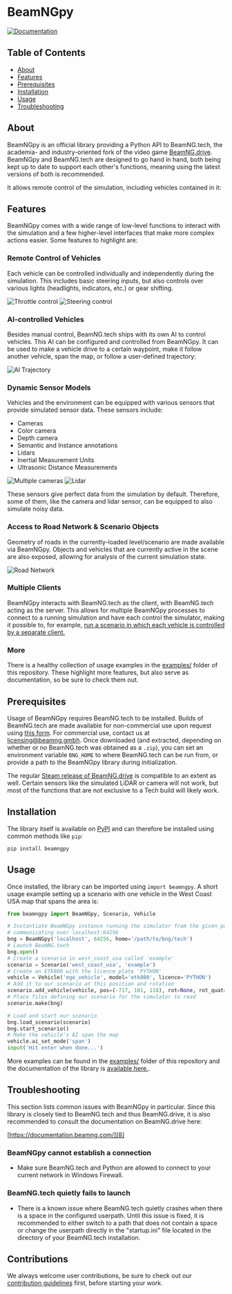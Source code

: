 # BeamNGpy


[![Documentation](https://github.com/BeamNG/BeamNGpy/raw/master/media/documentation.png)][1]

## Table of Contents
 - [About](#about)
 - [Features](#features)
 - [Prerequisites](#prereqs)
 - [Installation](#installation)
 - [Usage](#usage)
 - [Troubleshooting](#troubleshooting)

<a name="about" ></a>

## About

BeamNGpy is an official library providing a Python API to BeamNG.tech,
the academia- and industry-oriented fork of the video game [BeamNG.drive][4].
BeamNGpy and BeamNG.tech are designed to go hand in hand, both being kept up
to date to support each other's functions, meaning using the latest versions
of both is recommended.

It allows remote control of the simulation, including vehicles contained in it:

<a name="features"></a>

## Features

BeamNGpy comes with a wide range of low-level functions to interact with the
simulation and a few higher-level interfaces that make more complex actions
easier. Some features to highlight are:

### Remote Control of Vehicles

Each vehicle can be controlled individually and independently during the
simulation. This includes basic steering inputs, but also controls over
various lights (headlights, indicators, etc.) or gear shifting.

![Throttle control](https://github.com/BeamNG/BeamNGpy/raw/master/media/throttle.gif) ![Steering control](https://github.com/BeamNG/BeamNGpy/raw/master/media/steering.gif)

### AI-controlled Vehicles

Besides manual control, BeamNG.tech ships with its own AI to control vehicles.
This AI can be configured and controlled from BeamNGpy. It can be used to
make a vehicle drive to a certain waypoint, make it follow another vehicle,
span the map, or follow a user-defined trajectory:

![AI Trajectory](media/ai_trajectory.png)

### Dynamic Sensor Models

Vehicles and the environment can be equipped with various sensors that provide
simulated sensor data. These sensors include:

 - Cameras
  - Color camera
  - Depth camera
  - Semantic and Instance annotations
 - Lidars
 - Inertial Measurement Units
 - Ultrasonic Distance Measurements

![Multiple cameras](https://github.com/BeamNG/BeamNGpy/raw/master/media/camera.png)
![Lidar](https://github.com/BeamNG/BeamNGpy/raw/master/media/lidar.gif)

These sensors give perfect data from the simulation by default. Therefore, some
of them, like the camera and lidar sensor, can be equipped to also simulate
noisy data.

### Access to Road Network & Scenario Objects

Geometry of roads in the currently-loaded level/scenario are made available
via BeamNGpy. Objects and vehicles that are currently active in the scene
are also exposed, allowing for analysis of the current simulation state.

![Road Network](media/road_network.png)

### Multiple Clients

BeamNGpy interacts with BeamNG.tech as the client, with BeamNG.tech acting
as the server. This allows for multiple BeamNGpy processes to connect to a
running simulation and have each control the simulator, making it possible
to, for example, [run a scenario in which each vehicle is controlled by
a separate client.](https://github.com/BeamNG/BeamNGpy/tree/master/examples/multi_client.ipynb)

### More

There is a healthy collection of usage examples in the [examples/](https://github.com/BeamNG/BeamNGpy/tree/master/examples)
folder of this repository. These highlight more features, but also serve
as documentation, so be sure to check them out.

<a name="prereqs"></a>

## Prerequisites

Usage of BeamNGpy requires BeamNG.tech to be installed. Builds of
BeamNG.tech are made available for non-commercial use upon request using
[this form][2]. For commercial use, contact us at [licensing@beamng.gmbh][3].
Once downloaded (and extracted, depending on whether or no BeamNG.tech was
obtained as a `.zip`), you can set an environment variable `BNG_HOME` to where
BeamNG.tech can be run from, or provide a path to the BeamNGpy library
during initialization.

The regular [Steam release of BeamNG.drive][4] is compatible to an extent as
well. Certain sensors like the simulated LiDAR or camera will not work, but
most of the functions that are not exclusive to a Tech build will likely
work.

<a name="installation"></a>

## Installation

The library itself is available on [PyPI][5] and can therefore be installed
using common methods like `pip`:

    pip install beamngpy


<a name="usage"></a>

## Usage

Once installed, the library can be imported using `import beamngpy`. A short
usage example setting up a scenario with one vehicle in the West Coast USA map
that spans the area is:

```python
from beamngpy import BeamNGpy, Scenario, Vehicle

# Instantiate BeamNGpy instance running the simulator from the given path,
# communicating over localhost:64256
bng = BeamNGpy('localhost', 64256, home='/path/to/bng/tech')
# Launch BeamNG.tech
bng.open()
# Create a scenario in west_coast_usa called 'example'
scenario = Scenario('west_coast_usa', 'example')
# Create an ETK800 with the licence plate 'PYTHON'
vehicle = Vehicle('ego_vehicle', model='etk800', licence='PYTHON')
# Add it to our scenario at this position and rotation
scenario.add_vehicle(vehicle, pos=(-717, 101, 118), rot=None, rot_quat=(0, 0, 0.3826834, 0.9238795))
# Place files defining our scenario for the simulator to read
scenario.make(bng)

# Load and start our scenario
bng.load_scenario(scenario)
bng.start_scenario()
# Make the vehicle's AI span the map
vehicle.ai_set_mode('span')
input('Hit enter when done...')
```

More examples can be found in the [examples/][6] folder of this repository and
the documentation of the library is [available here.][7].

## Troubleshooting

This section lists common issues with BeamNGpy in particular. Since this
library is closely tied to BeamNG.tech and thus BeamNG.drive, it is also
recommended to consult the documentation on BeamNG.drive here:

[https://documentation.beamng.com/][8]

### BeamNGpy cannot establish a connection

 - Make sure BeamNG.tech and Python are allowed to connect to your current
   network in Windows Firewall.

### BeamNG.tech quietly fails to launch

- There is a known issue where BeamNG.tech quietly crashes when there is a
  space in the configured userpath. Until this issue is fixed, it is
  recommended to either switch to a path that does not contain a space or
  change the userpath directly in the "startup.ini" file located in the
  directory of your BeamNG.tech installation.

## Contributions

We always welcome user contributions, be sure to check out our [contribution guidelines][9] first, before starting your work.

[1]: https://beamngpy.readthedocs.io/en/latest/
[2]: https://register.beamng.tech/
[3]: mailto:licensing@beamng.gmbh
[4]: https://store.steampowered.com/app/284160/BeamNGdrive/
[5]: https://pypi.org/project/beamngpy/
[6]: https://github.com/BeamNG/BeamNGpy/tree/master/examples
[7]: https://beamngpy.readthedocs.io/en/latest/
[8]: https://documentation.beamng.com/
[9]: https://github.com/BeamNG/BeamNGpy/blob/dev/docs/contributing.md
